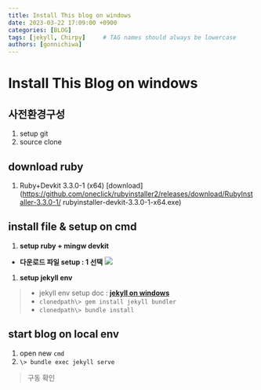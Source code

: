 ```yaml
---
title: Install This blog on windows
date: 2023-03-22 17:09:00 +0900
categories: [BLOG]
tags: [jekyll, Chirpy]     # TAG names should always be lowercase
authors: [gonnichiwa]
---
```


# Install This Blog on windows

## 사전환경구성
1. setup git
1. source clone

## download ruby
1. Ruby+Devkit 3.3.0-1 (x64) [download](https://github.com/oneclick/rubyinstaller2/releases/download/RubyInstaller-3.3.0-1/
rubyinstaller-devkit-3.3.0-1-x64.exe)

## install file & setup on cmd
1. __setup ruby + mingw devkit__
  - __다운로드 파일 setup : 1 선택__
![](https://img1.daumcdn.net/thumb/R1280x0/?scode=mtistory2&fname=https%3A%2F%2Fblog.kakaocdn.net%2Fdn%2FBxyQF%2FbtsF015IF1r%2F1gMY62LVo2pzoNFv4J2Gs1%2Fimg.png)

1. __setup jekyll env__
> - jekyll env setup doc : [__jekyll on windows__](https://jekyllrb.com/docs/installation/windows/)
> - ```clonedpath\> gem install jekyll bundler ```
> - ```clonedpath\> bundle install ```

## start blog on local env
1. open new `cmd`
2. ``` \> bundle exec jekyll serve ```
> 구동 확인
[](https://img1.daumcdn.net/thumb/R1280x0/?scode=mtistory2&fname=https%3A%2F%2Fblog.kakaocdn.net%2Fdn%2FciANyq%2FbtsF2xbjBfA%2Fz1nCdUEvjPCqPh83vVJvB1%2Fimg.png)